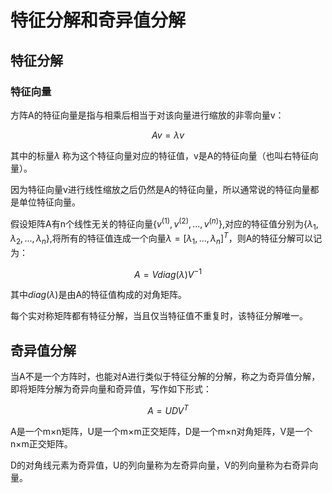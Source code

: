 # 特征分解和奇异值分解

## 特征分解

### 特征向量

方阵A的特征向量是指与相乘后相当于对该向量进行缩放的非零向量v：

$$Av = \lambda v$$

其中的标量$\lambda$ 称为这个特征向量对应的特征值，v是A的特征向量（也叫右特征向量）。

因为特征向量v进行线性缩放之后仍然是A的特征向量，所以通常说的特征向量都是单位特征向量。

假设矩阵A有n个线性无关的特征向量$\{v^{(1)},v^{(2)},...,v^{(n)}\}$,对应的特征值分别为$\{\lambda _1,\lambda _2,...,\lambda _n\}$,将所有的特征值连成一个向量$\lambda = [\lambda_1,...,\lambda_n]^T$，则A的特征分解可以记为：

$$A = Vdiag(\lambda)V^{-1}$$

其中$diag(\lambda)$是由A的特征值构成的对角矩阵。

每个实对称矩阵都有特征分解，当且仅当特征值不重复时，该特征分解唯一。

## 奇异值分解

当A不是一个方阵时，也能对A进行类似于特征分解的分解，称之为奇异值分解，即将矩阵分解为奇异向量和奇异值，写作如下形式：

$$A = UDV^T$$

A是一个m×n矩阵，U是一个m×m正交矩阵，D是一个m×n对角矩阵，V是一个n×m正交矩阵。

D的对角线元素为奇异值，U的列向量称为左奇异向量，V的列向量称为右奇异向量。

